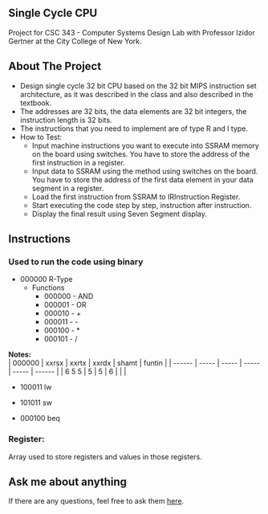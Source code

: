## Single Cycle CPU
Project for CSC 343 - Computer Systems Design Lab with Professor Izidor Gertner at the City College of New York.
## About The Project
- Design single cycle 32 bit CPU based on the 32 bit MIPS instruction set architecture, as it was described in the class and also described in the textbook.
- The addresses are 32 bits, the data elements are 32 bit integers, the instruction length is 32 bits.
- The instructions that you need to implement are of type R and I type.
- How to Test:
  - Input machine instructions you want to execute into SSRAM memory on the board using switches. You have to store the address of the first instruction in a register.
  - Input data to SSRAM using the method using switches on the board. You have to store the address of the first data element in your data segment in a register.
  - Load the first instruction from SSRAM to IRInstruction Register.
  - Start executing the code step by step, instruction after instruction.
  - Display the final result using Seven Segment display.
## Instructions
### Used to run the code using binary
- 000000 R-Type
	- Functions
	  - 000000 - AND
	  - 000001 - OR
	  - 000010 - +
	  - 000011 - -
	  - 000100 - *
	  - 000101 - /

**Notes:**<br/>
| 000000 | xxrsx | xxrtx | xxrdx | shamt | funtin |
| ------ | ----- | ----- | ----- | ----- | ------ |
| 6	5	5  |   5	 |   5   |   6   |       |        |
- 100011 lw

- 101011 sw

- 000100 beq

### Register:
Array used to store registers and values in those registers.
## Ask me about anything
If there are any questions, feel free to ask them [here](https://github.com/ChibiKev/Single-Cycle-CPU/issues).